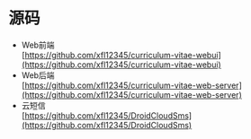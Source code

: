 # 源码  

+ Web前端  
  [https://github.com/xfl12345/curriculum-vitae-webui](https://github.com/xfl12345/curriculum-vitae-webui)  
+ Web后端  
  [https://github.com/xfl12345/curriculum-vitae-web-server](https://github.com/xfl12345/curriculum-vitae-web-server)  
+ 云短信  
  [https://github.com/xfl12345/DroidCloudSms](https://github.com/xfl12345/DroidCloudSms)  
